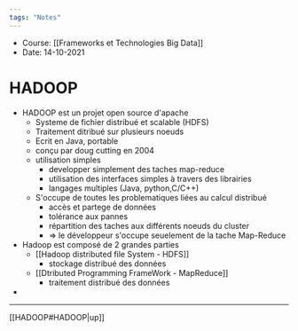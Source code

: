 ```yaml
---
tags: "Notes"
---
```


* Course: [[Frameworks et Technologies Big Data]]
* Date: 14-10-2021 


# HADOOP
* HADOOP est un projet open source d'apache
	* Systeme de fichier distribué et scalable (HDFS)
	* Traitement ditribué sur plusieurs noeuds 
	* Ecrit en Java, portable 
	* conçu par doug cutting en 2004
	* utilisation simples 
		* developper simplement des taches map-reduce
		* utilisation des interfaces simples à travers des librairies 
		* langages multiples (Java, python,C/C++)
	* S'occupe de toutes les problematiques liées au calcul distribué 
		* accès et partege de données 
		* tolérance aux pannes 
		* répartition des taches aux différents noeuds du cluster 
		* => le développeur s'occupe seuelement de la tache Map-Reduce
* Hadoop est composé de 2 grandes parties 
	* [[Hadoop distributed file System - HDFS]]
		* stockage distribué des données
	* [[Dtributed Programming FrameWork - MapReduce]]
		* traitement distribué des données
* 

---
[[HADOOP#HADOOP|up]]
